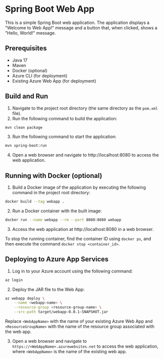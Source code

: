# Spring Boot Web App

This is a simple Spring Boot web application. The application displays a "Welcome to Web App!" message and a button that, when clicked, shows a "Hello, World!" message.

## Prerequisites

- Java 17
- Maven
- Docker (optional)
- Azure CLI (for deployment)
- Existing Azure Web App (for deployment) 

## Build and Run

1. Navigate to the project root directory (the same directory as the `pom.xml` file).
2. Run the following command to build the application:

```bash
mvn clean package
```

3. Run the following command to start the application:

```bash
mvn spring-boot:run
```

4. Open a web browser and navigate to http://localhost:8080 to access the web application.

## Running with Docker (optional)

1. Build a Docker image of the application by executing the following command in the project root directory:

```bash
docker build --tag webapp .
```

2. Run a Docker container with the built image:

```bash
docker run --name webapp --rm --port 8080:8080 webapp
```

3. Access the web application at http://localhost:8080 in a web browser.

To stop the running container, find the container ID using `docker ps`, and then execute the command `docker stop <container_id>`.

## Deploying to Azure App Services

1. Log in to your Azure account using the following command:

```bash
az login
```

2. Deploy the JAR file to the Web App:

```bash
az webapp deploy \
    --name <webapp-name> \
    --resource-group <resource-group-name> \
    --src-path target/webapp-0.0.1-SNAPSHOT.jar
```

Replace `<WebAppName>` with the name of your existing Azure Web App and `<ResourceGroupName>` with the name of the resource group associated with the web app.

3. Open a web browser and navigate to `https://<WebAppName>.azurewebsites.net` to access the web application, where `<WebAppName>` is the name of the existing web app.

